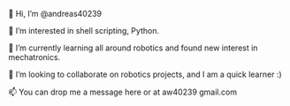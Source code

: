 👋 Hi, I’m @andreas40239

👀 I’m interested in shell scripting, Python. 

🌱 I’m currently learning all around robotics and found new interest in mechatronics.

💞️ I’m looking to collaborate on robotics projects, and I am a quick learner :)

📫 You can drop me a message here or at aw40239  gmail.com

